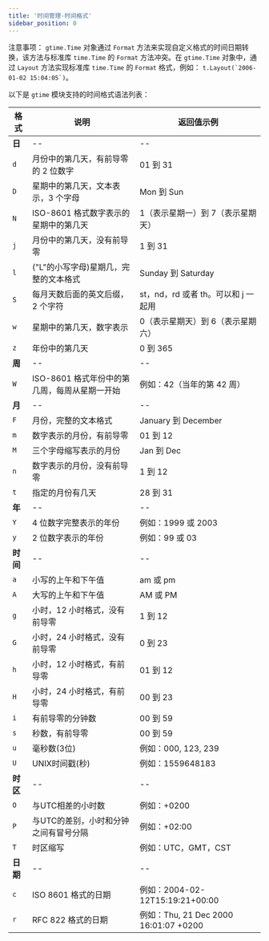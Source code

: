 ```yaml
---
title: '时间管理-时间格式'
sidebar_position: 0
---
```


注意事项： `gtime.Time` 对象通过 `Format` 方法来实现自定义格式的时间日期转换，该方法与标准库 `time.Time` 的 `Format` 方法冲突。在 `gtime.Time` 对象中，通过 `Layout` 方法实现标准库 `time.Time` 的 `Format` 格式，例如： ``t.Layout(`2006-01-02 15:04:05`)``。

以下是 `gtime` 模块支持的时间格式语法列表：

| 格式 | 说明 | 返回值示例 |
| --- | --- | --- |
| **日** | -- | -- |
| `d` | 月份中的第几天，有前导零的 2 位数字 | 01 到 31 |
| `D` | 星期中的第几天，文本表示，3 个字母 | Mon 到 Sun |
| `N` | ISO-8601 格式数字表示的星期中的第几天 | 1（表示星期一）到 7（表示星期天） |
| `j` | 月份中的第几天，没有前导零 | 1 到 31 |
| `l` | ("L"的小写字母)星期几，完整的文本格式 | Sunday 到 Saturday |
| `S` | 每月天数后面的英文后缀，2 个字符 | st，nd，rd 或者 th。可以和 j 一起用 |
| `w` | 星期中的第几天，数字表示 | 0（表示星期天）到 6（表示星期六） |
| `z` | 年份中的第几天 | 0 到 365 |
| **周** | -- | -- |
| `W` | ISO-8601 格式年份中的第几周，每周从星期一开始 | 例如：42（当年的第 42 周） |
| **月** | -- | -- |
| `F` | 月份，完整的文本格式 | January 到 December |
| `m` | 数字表示的月份，有前导零 | 01 到 12 |
| `M` | 三个字母缩写表示的月份 | Jan 到 Dec |
| `n` | 数字表示的月份，没有前导零 | 1 到 12 |
| `t` | 指定的月份有几天 | 28 到 31 |
| **年** | -- | -- |
| `Y` | 4 位数字完整表示的年份 | 例如：1999 或 2003 |
| `y` | 2 位数字表示的年份 | 例如：99 或 03 |
| **时间** | -- | -- |
| `a` | 小写的上午和下午值 | am 或 pm |
| `A` | 大写的上午和下午值 | AM 或 PM |
| `g` | 小时，12 小时格式，没有前导零 | 1 到 12 |
| `G` | 小时，24 小时格式，没有前导零 | 0 到 23 |
| `h` | 小时，12 小时格式，有前导零 | 01 到 12 |
| `H` | 小时，24 小时格式，有前导零 | 00 到 23 |
| `i` | 有前导零的分钟数 | 00 到 59 |
| `s` | 秒数，有前导零 | 00 到 59 |
| `u` | 毫秒数(3位) | 例如：000, 123, 239 |
| `U` | UNIX时间戳(秒) | 例如：1559648183 |
| **时区** | -- | -- |
| `O` | 与UTC相差的小时数 | 例如：+0200 |
| `P` | 与UTC的差别，小时和分钟之间有冒号分隔 | 例如：+02:00 |
| `T` | 时区缩写 | 例如：UTC，GMT，CST |
| **日期** | -- | -- |
| `c` | ISO 8601 格式的日期 | 例如：2004-02-12T15:19:21+00:00 |
| `r` | RFC 822 格式的日期 | 例如：Thu, 21 Dec 2000 16:01:07 +0200 |